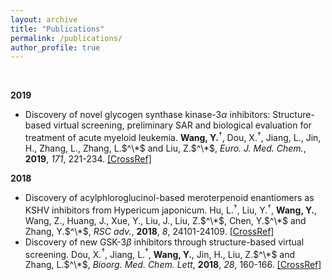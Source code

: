 ```yaml
---
layout: archive
title: "Publications"
permalink: /publications/
author_profile: true
---
```

<br>

**2019**

<!-- - Multistage Screening Reveals 3-substituted Indolin-2-one Derivatives as Novel and Isoform Selective c-Jun N-terminal kinase 3 (JNK3) Inhibitors: Implications to Drug Discovery for Potential Treatment of Neurodegenerative Diseases. Dou, X.; Huang, H.; Li, Y.; Jiang, L.; Wang, Y.; Jin, H.; Jiao, N.; Zhang, L.; Zhang, .; Liu, Z. -->

- Discovery of novel glycogen synthase kinase-3$\alpha$ inhibitors: Structure-based virtual screening, preliminary SAR and biological evaluation for treatment of acute myeloid leukemia. **Wang, Y.**$^\dagger$, Dou, X.$^\dagger$, Jiang, L., Jin, H., Zhang, L., Zhang, L.$^\*$ and Liu, Z.$^\*$, *Euro. J. Med. Chem.*, **2019**, *171*, 221-234. [\[CrossRef\]](https://doi.org/10.1016/j.ejmech.2019.03.039)

**2018**

- Discovery of acylphloroglucinol-based meroterpenoid enantiomers as KSHV inhibitors from Hypericum japonicum. Hu, L.$^\dagger$, Liu, Y.$^\dagger$, **Wang, Y.**, Wang, Z., Huang, J., Xue, Y., Liu, J., Liu, Z.$^\*$, Chen, Y.$^\*$ and Zhang, Y.$^\*$, *RSC adv.*, **2018**, *8*, 24101-24109. [\[CrossRef\]](https://doi.org/10.1039/C8RA04073G)
- Discovery of new GSK-3$\beta$ inhibitors through structure-based virtual screening. Dou, X.$^\dagger$, Jiang, L.$^\dagger$, **Wang, Y.**, Jin, H., Liu, Z.$^\*$ and Zhang, L.$^\*$, *Bioorg. Med. Chem. Lett*, **2018**, *28*, 160-166. [\[CrossRef\]](https://doi.org/10.1016/j.bmcl.2017.11.036)
